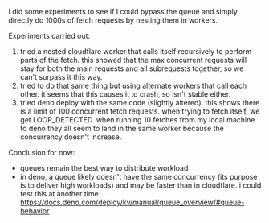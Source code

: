 I did some experiments to see if I could bypass the queue and simply directly do 1000s of fetch requests by nesting them in workers.

Experiments carried out:

1. tried a nested cloudflare worker that calls itself recursively to perform parts of the fetch. this showed that the max concurrent requests will stay for both the main requests and all subrequests together, so we can't surpass it this way.
2. tried to do that same thing but using alternate workers that call each other. it seems that this causes it to crash, so isn't stable either.
3. tried deno deploy with the same code (slightly altered). this shows there is a limit of 100 concurrent fetch requests. when trying to fetch itself, we get LOOP_DETECTED. when running 10 fetches from my local machine to deno they all seem to land in the same worker because the concurrency doesn't increase.

Conclusion for now:

- queues remain the best way to distribute workload
- in deno, a queue likely doesn't have the same concurrency (its purpose is to deliver high workloads) and may be faster than in cloudflare. i could test this at another time https://docs.deno.com/deploy/kv/manual/queue_overview/#queue-behavior
